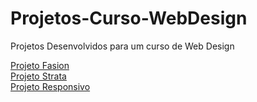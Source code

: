 # Projetos-Curso-WebDesign
Projetos Desenvolvidos para um curso de Web Design

<a href='https://christhedragon.github.io/Projetos-Curso-WebDesign/Projeto%20Fashion/' target="_blank">Projeto Fasion</a><br>
<a href='https://christhedragon.github.io/Projetos-Curso-WebDesign/Projeto%20Strata/' target="_blank">Projeto Strata</a><br>
<a href='https://christhedragon.github.io/Projetos-Curso-WebDesign/' target="_blank">Projeto Responsivo</a><br>



